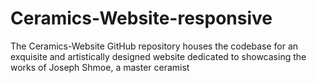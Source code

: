 # Ceramics-Website-responsive
The Ceramics-Website GitHub repository houses the codebase for an exquisite and artistically designed website dedicated to showcasing the works of Joseph Shmoe, a master ceramist
